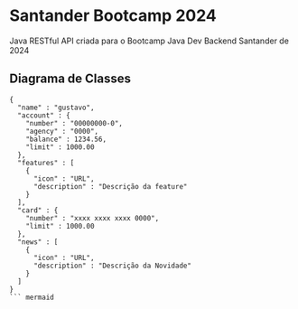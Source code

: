 # Santander Bootcamp 2024
Java RESTful API criada para o Bootcamp Java Dev Backend Santander de 2024

## Diagrama de Classes

``` mermaid
{
  "name" : "gustavo",
  "account" : {
    "number" : "00000000-0",
    "agency" : "0000",
    "balance" : 1234.56,
    "limit" : 1000.00
  },
  "features" : [
    {
      "icon" : "URL",
      "description" : "Descrição da feature"
    }
  ],
  "card" : {
    "number" : "xxxx xxxx xxxx 0000",
    "limit" : 1000.00 
  },
  "news" : [
    {
      "icon" : "URL",
      "description" : "Descrição da Novidade"
    }
  ]
}
``` mermaid